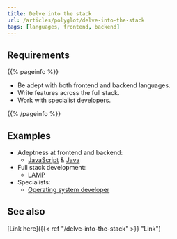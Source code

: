 ```yaml
---
title: Delve into the stack
url: /articles/polyglot/delve-into-the-stack
tags: [languages, frontend, backend]
---
```


## Requirements

{{% pageinfo %}}

* Be adept with both frontend and backend languages.
* Write features across the full stack.
* Work with specialist developers.

{{% /pageinfo %}}

## Examples

* Adeptness at frontend and backend:
  * [JavaScript](https://www.javascript.com/) & [Java](https://www.java.com/en/)
* Full stack development:
  * [LAMP](https://en.wikipedia.org/wiki/LAMP_(software_bundle))
* Specialists:
  * [Operating system developer](https://wiki.osdev.org/Getting_Started)

## See also

[Link here]({{< ref "/delve-into-the-stack" >}} "Link")
